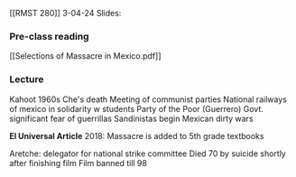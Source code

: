 [[RMST 280]]
3-04-24
Slides:
### Pre-class reading
[[Selections of Massacre in Mexico.pdf]]
### Lecture
Kahoot
1960s
Che's death
Meeting of communist parties
National railways of mexico in solidarity w students
Party of the Poor (Guerrero)
Govt. significant fear of guerrillas 
Sandinistas begin
Mexican dirty wars

**El Universal Article**
2018: Massacre is added to 5th grade textbooks

Aretche: delegator for national strike committee
Died 70 by suicide shortly after finishing film 
Film banned till 98

